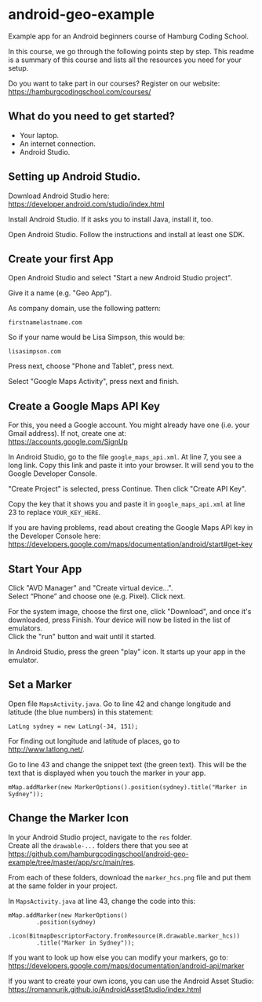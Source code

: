 # android-geo-example
Example app for an Android beginners course of Hamburg Coding School. 

In this course, we go through the following points step by step. 
This readme is a summary of this course and lists all the resources you need for your setup.

Do you want to take part in our courses? Register on our website:  
https://hamburgcodingschool.com/courses/

## What do you need to get started?

* Your laptop.
* An internet connection.
* Android Studio.

## Setting up Android Studio.

Download Android Studio here:  
https://developer.android.com/studio/index.html

Install Android Studio. If it asks you to install Java, install it, too.

Open Android Studio. Follow the instructions and install at least one SDK.

## Create your first App

Open Android Studio and select "Start a new Android Studio project".

Give it a name (e.g. "Geo App").

As company domain, use the following pattern:  
```
firstnamelastname.com
```
So if your name would be Lisa Simpson, this would be:
```
lisasimpson.com
```

Press next, choose "Phone and Tablet", press next.

Select "Google Maps Activity", press next and finish.

## Create a Google Maps API Key

For this, you need a Google account. You might already have one (i.e. your Gmail address). If not, create one at:  
https://accounts.google.com/SignUp

In Android Studio, go to the file `google_maps_api.xml`. At line 7, you see a long link. 
Copy this link and paste it into your browser. It will send you to the Google Developer Console.

"Create Project" is selected, press Continue. Then click "Create API Key". 

Copy the key that it shows you and paste it in `google_maps_api.xml` at line 23 to replace `YOUR_KEY_HERE`.

If you are having problems, read about creating the Google Maps API key in the Developer Console here:  
https://developers.google.com/maps/documentation/android/start#get-key 

## Start Your App

Click "AVD Manager" and  "Create virtual device...".  
Select “Phone” and choose one (e.g. Pixel). Click next.

For the system image, choose the first one, click "Download", and once it's downloaded, press Finish.
Your device will now be listed in the list of emulators.  
Click the "run" button and wait until it started.

In Android Studio, press the green "play" icon. It starts up your app in the emulator.

## Set a Marker

Open file `MapsActivity.java`.
Go to line 42 and change longitude and latitude (the blue numbers) in this statement:
```
LatLng sydney = new LatLng(-34, 151);
```

For finding out longitude and latitude of places, go to http://www.latlong.net/.

Go to line 43 and change the snippet text (the green text). 
This will be the text that is displayed when you touch the marker in your app.
```
mMap.addMarker(new MarkerOptions().position(sydney).title("Marker in Sydney"));
```

## Change the Marker Icon

In your Android Studio project, navigate to the `res` folder.  
Create all the `drawable-...` folders there that you see at https://github.com/hamburgcodingschool/android-geo-example/tree/master/app/src/main/res.

From each of these folders, download the `marker_hcs.png` file and put them at the same folder in your project.

In `MapsActivity.java` at line 43, change the code into this:
```
mMap.addMarker(new MarkerOptions()
        .position(sydney)
        .icon(BitmapDescriptorFactory.fromResource(R.drawable.marker_hcs))
        .title("Marker in Sydney"));
```

If you want to look up how else you can modify your markers, go to:  
https://developers.google.com/maps/documentation/android-api/marker

If you want to create your own icons, you can use the Android Asset Studio:  
https://romannurik.github.io/AndroidAssetStudio/index.html 


